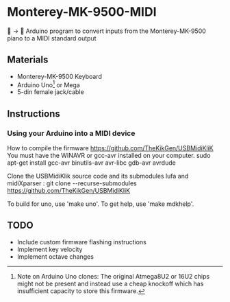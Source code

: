 # Monterey-MK-9500-MIDI
🎹 -> 🎼 Arduino program to convert inputs from the Monterey-MK-9500 piano to a MIDI standard output

## Materials
- Monterey-MK-9500 Keyboard
- Arduino Uno[^1] or Mega
- 5-din female jack/cable

[^1]: Note on Arduino Uno clones: The original Atmega8U2 or 16U2 chips might not be present and instead use a cheap knockoff which has insufficient capacity to store this firmware.

## Instructions

### Using your Arduino into a MIDI device
How to compile the firmware
https://github.com/TheKikGen/USBMidiKliK
You must have the WINAVR or gcc-avr installed on your computer.
sudo apt-get install gcc-avr binutils-avr avr-libc gdb-avr avrdude

Clone the USBMidiKlik source code and its submodules lufa and midiXparser :
git clone --recurse-submodules https://github.com/TheKikGen/USBMidiKliK

To build for uno, use 'make uno'.
To get help, use 'make mdkhelp'.

## TODO
- Include custom firmware flashing instructions
- Implement key velocity 
- Implement octave changes
